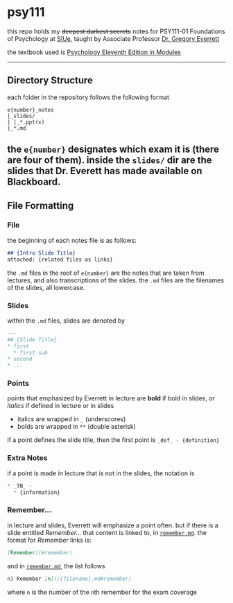 # psy111

this repo holds my ~~deepest darkest secrets~~ notes for PSY111-01 Foundations of Psychology at [SIUe](http://siue.edu), taught by Associate Professor [Dr. Gregory Everrett](https://www.siue.edu/education/psychology/bios/everettbio.shtml)

the textbook used is [Psychology Eleventh Edition in Modules](https://www.amazon.com/Psychology-Modules-David-G-Myers/dp/1464167524)

---
## Directory Structure

each folder in the repository follows the following format

```
e{number}_notes
|_slides/
| |_*.ppt(x)
|_*.md
```

the `e{number}` designates which exam it is (there are four of them).
inside the `slides/` dir are the slides that Dr. Everett has made available on Blackboard.
---
## File Formatting

### File
the beginning of each notes file is as follows:
```markdown
## {Intro Slide Title}
attached: {related files as links}
```

the `.md` files in the root of `e{number}` are the notes that are taken from lectures, and also transcriptions of the slides.
the `.md` files are the filenames of the slides, all lowercase.

### Slides
within the `.md` files, slides are denoted by
```markdown
---
## {Slide Title}
* first
  * first sub
* second
* ...
```

### Points
points that emphasized by Everrett in lecture are **bold** if bold in slides, or _italics_ if defined in lecture or in slides
  * italics are wrapped in `_` (underscores)
  * bolds are wrapped in `**` (double asterisk)

if a point defines the slide title, then the first point is `_def_ - {definition}`

### Extra Notes
if a point is made in lecture that is not in the slides, the notation is
```markdown
* _TN_ -
  * {information}
```

### Remember...
in lecture and slides, Everrett will emphasize a point often. but if there is a slide entitled _Remember..._ that content is linked to, in [`remember.md`][r].
the format for _Remember_ links is:
```markdown
[Remember](#remember)
```
and in [`remember.md`][r], the list follows
```markdown
n) Remember [n](/{filename}.md#remember)
```
where `n` is the number of the `n`th remember for the exam coverage

[r]: (/e1_notes/remember.md)
